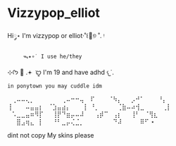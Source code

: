 # Vizzypop_elliot
Hi༘⋆ I'm vizzypop or elliot‧˚꒰🐾୭ ˚. ᵎ

         ᯓ✦∘˙ I use he/they
 ⊹ᡣ𐭩      🪽
     .𖥔 ݁ 
      ꨄ︎ I'm 19 and have adhd  𐔌˙.

    in ponytown you may cuddle idm 



⠀⢀⠤⠤⢄⡀⠀⠀⠀⠀⠀⠀⢀⠤⠒⠒⢤
⠀⠏⠀⠀⠀⠈⠳⡄⠀⠀⡠⠚⠁⠀⠀⠀⠘⡄
⢸⠀⠀⠀⠤⣤⣤⡆⠀⠈⣱⣤⣴⡄⠀⠀⠀⡇
⠘⡀⠀⠀⠀⠀⢈⣷⠤⠴⢺⣀⠀⠀⠀⠀⢀⡇
⠀⠡⣀⣀⣤⠶⠻⡏⠀⠀⢸⡟⠙⣶⡤⠤⠼
⠀⠀⢠⡾⠉⠀⢠⡆⠀⠀⢸⠃⠀⠈⢻⣆
⠀⠀⣿⣠⢶⣄⠀⡇⠀⠀⠘⠃⣀⡤⢌⣈⡀⠀
⠀⠀⠀⠀⠀⠙⠼⠀⠀⠀⠀⠿⠋  ⋆

dint not copy My skins please 
